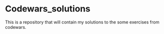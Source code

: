 # Codewars_solutions
This is a repository that will contain my solutions to the some exercises from codewars.
